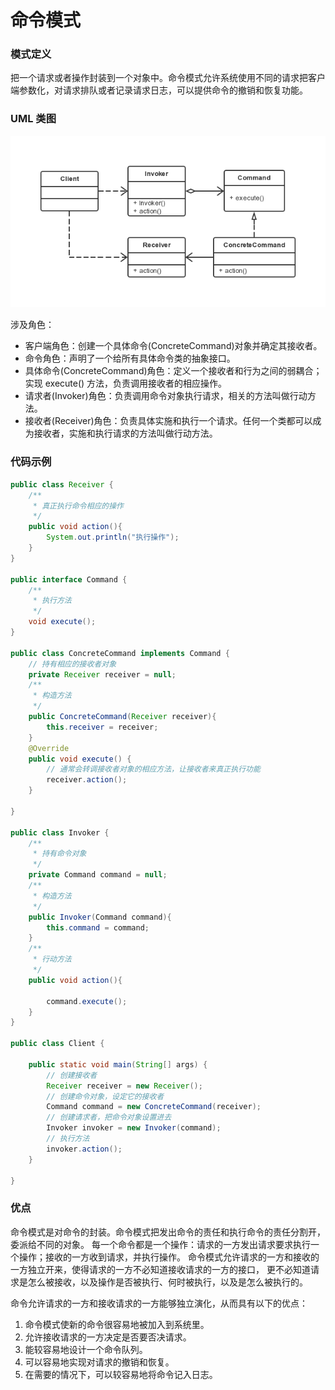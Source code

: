 命令模式
===

### 模式定义

把一个请求或者操作封装到一个对象中。命令模式允许系统使用不同的请求把客户端参数化，对请求排队或者记录请求日志，可以提供命令的撤销和恢复功能。

### UML 类图

![Alt text](img/19-command.png)

涉及角色：

- 客户端角色：创建一个具体命令(ConcreteCommand)对象并确定其接收者。
- 命令角色：声明了一个给所有具体命令类的抽象接口。
- 具体命令(ConcreteCommand)角色：定义一个接收者和行为之间的弱耦合；实现 execute() 方法，负责调用接收者的相应操作。
- 请求者(Invoker)角色：负责调用命令对象执行请求，相关的方法叫做行动方法。
- 接收者(Receiver)角色：负责具体实施和执行一个请求。任何一个类都可以成为接收者，实施和执行请求的方法叫做行动方法。

### 代码示例

```java
public class Receiver {
    /**
     * 真正执行命令相应的操作
     */
    public void action(){
        System.out.println("执行操作");
    }
}

public interface Command {
    /**
     * 执行方法
     */
    void execute();
}

public class ConcreteCommand implements Command {
    // 持有相应的接收者对象
    private Receiver receiver = null;
    /**
     * 构造方法
     */
    public ConcreteCommand(Receiver receiver){
        this.receiver = receiver;
    }
    @Override
    public void execute() {
        // 通常会转调接收者对象的相应方法，让接收者来真正执行功能
        receiver.action();
    }

}

public class Invoker {
    /**
     * 持有命令对象
     */
    private Command command = null;
    /**
     * 构造方法
     */
    public Invoker(Command command){
        this.command = command;
    }
    /**
     * 行动方法
     */
    public void action(){

        command.execute();
    }
}

public class Client {

    public static void main(String[] args) {
        // 创建接收者
        Receiver receiver = new Receiver();
        // 创建命令对象，设定它的接收者
        Command command = new ConcreteCommand(receiver);
        // 创建请求者，把命令对象设置进去
        Invoker invoker = new Invoker(command);
        // 执行方法
        invoker.action();
    }

}
```

### 优点

命令模式是对命令的封装。命令模式把发出命令的责任和执行命令的责任分割开，委派给不同的对象。
每一个命令都是一个操作：请求的一方发出请求要求执行一个操作；接收的一方收到请求，并执行操作。
命令模式允许请求的一方和接收的一方独立开来，使得请求的一方不必知道接收请求的一方的接口，
更不必知道请求是怎么被接收，以及操作是否被执行、何时被执行，以及是怎么被执行的。

命令允许请求的一方和接收请求的一方能够独立演化，从而具有以下的优点：

1. 命令模式使新的命令很容易地被加入到系统里。
2. 允许接收请求的一方决定是否要否决请求。
3. 能较容易地设计一个命令队列。
4. 可以容易地实现对请求的撤销和恢复。
5. 在需要的情况下，可以较容易地将命令记入日志。
